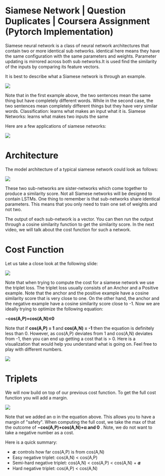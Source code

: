 # Siamese Network | Question Duplicates | Coursera Assignment (Pytorch Implementation)

Siamese neural network is a class of neural network architectures that contain two or more identical sub networks. identical here means they have the same configuration with the same parameters and weights. Parameter updating is mirrored across both sub networks.It is used find the similarity of the inputs by comparing its feature vectors.

It is best to describe what a Siamese network is through an example.

![](https://lh3.googleusercontent.com/keep-bbsk/AGk0z-PvIduqpwRi33YbyAk2G61lkPf7BVZIbU9aBcec4ZYDE1XyCvN0PtADBU1zqNqC4kcg9TJOeYIJqxj9m6lEwdeSOvMDx1tk1ye9bdw)

Note that in the first example above, the two sentences mean the same thing but have completely different words. While in the second case, the two sentences mean completely different things but they have very similar words.
Classification: learns what makes an input what it is.
Siamese Networks: learns what makes two inputs the same

Here are a few applications of siamese networks:

![](https://lh3.googleusercontent.com/keep-bbsk/AGk0z-NYjZ19RZdWj5VxoG-8PW9uZkg-v7buY0Edg2WX9UBSBeyBwn9FjKZRH3AprKBRRnjweZtsipp8U0S4Dc7WnQtzQe411DcuSwUHXsM)

 
# Architecture

The model architecture of a typical siamese network could look as follows:

![](https://lh5.googleusercontent.com/mq5rono3IYQ-TJTvtt8IFDlukh2quL90ts4CXb36Do8EmHrqVBu-nHywgLIrboUd-0LUPYLjSaPJKmP7MTcXauiaefKIYCKjkvMYdDbVe51R3VMOlEuu7v-VP3D2yHqPzwBumj9s)

These two sub-networks are sister-networks which come together to produce a similarity score. Not all Siamese networks will be designed to contain LSTMs. One thing to remember is that sub-networks share identical parameters. This means that you only need to train one set of weights and not two.

The output of each sub-network is a vector. You can then run the output through a cosine similarity function to get the similarity score. In the next video, we will talk about the cost function for such a network.

# Cost Function

Let us take a close look at the following slide:

![](https://lh3.googleusercontent.com/keep-bbsk/AGk0z-MvTR8IJpVV1FZu8uLu6dS-1md9DIk6qxkASMbTM4GE8dwhpjyOeo4RWsCSYTPmpLt0P-y1liTCT8OH0v5M8b9H1P4YGNgJgSBrVVA)


Note that when trying to compute the cost for a siamese network we use the triplet loss. The triplet loss usually consists of an Anchor and a Positive example. Note that the anchor and the positive example have a cosine similarity score that is very close to one. On the other hand, the anchor and the negative example have a cosine similarity score close to -1. Now we are ideally trying to optimize the following equation:

__−cos(A,P)+cos(A,N)≤0__

Note that if __cos(A,P) = 1__ and __cos(A,N) = -1__ then the equation is definitely less than 0. However, as cos(A,P) deviates from 1 and cos(A,N) deviates from -1, then you can end up getting a cost that is > 0. Here is a visualization that would help you understand what is going on. Feel free to play with different numbers.

![](https://lh3.googleusercontent.com/keep-bbsk/AGk0z-O2bRH27eBfjSjKVcf1nCXLskP93tAfDIblZJvxDtzUl8Ue594cjtmOpLoXV2nKemd8eZ8Ad-HYMGPRyU0yQqY0LoNlFgw0XZWz-0k)

# Triplets

We will now build on top of our previous cost function. To get the full cost function you will add a margin.

![](https://lh3.googleusercontent.com/keep-bbsk/AGk0z-OR-X8_XqZS6Kih_TW7IfuoSz0VdN1I6d7fgoZcXeiZvbw54M2CvpqZ3lVCTUAUl05hxuJV3K4LwZAjX2DetAJdEC9y7MLJhdp3rEs)

Note that we added an α in the equation above. This allows you to have a margin of "safety".  When computing the full cost, we take the max of that the outcome of __−cos(A,P)+cos(A,N)+α and 0__ . Note, we do not want to take a negative number as a cost.

Here is a quick summary:

* 𝜶: controls how far cos(A,P) is from cos(A,N)
* Easy negative triplet: cos(A,N) < cos(A,P)
* Semi-hard negative triplet:  cos(A,N) < cos(A,P) < cos(A,N) + 𝜶 
* Hard negative triplet: cos(A,P) < cos(A,N)

